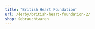 ```yaml
---
title: "British Heart Foundation"
url: /derby/british-heart-foundation-2/
shop: Gebrauchtwaren
---
```

